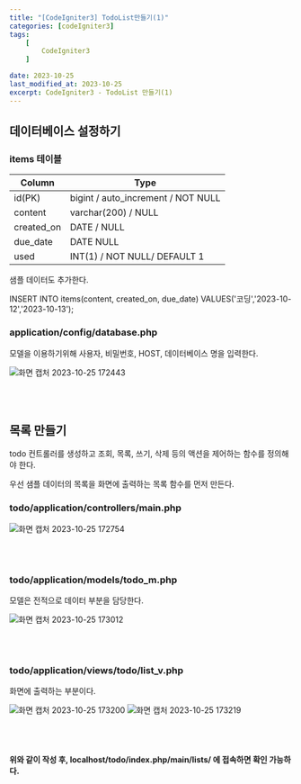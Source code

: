 ```yaml
---
title: "[CodeIgniter3] TodoList만들기(1)"
categories: [codeIgniter3]
tags:
    [
        CodeIgniter3
    ]

date: 2023-10-25
last_modified_at: 2023-10-25
excerpt: CodeIgniter3 - TodoList 만들기(1)
---
```


## 데이터베이스 설정하기

### items 테이블

|Column|Type|
|---|---|
|id(PK)|bigint / auto_increment / NOT NULL|
|content|varchar(200) / NULL|
|created_on |DATE / NULL|
|due_date|DATE NULL|
|used|INT(1) / NOT NULL/  DEFAULT 1|

샘플 데이터도 추가한다.

INSERT INTO items(content, created_on, due_date) VALUES('코딩','2023-10-12','2023-10-13');

### application/config/database.php

모델을 이용하기위해 사용자, 비밀번호, HOST, 데이터베이스 명을 입력한다.

![화면 캡처 2023-10-25 172443](https://github.com/gjisoo/gjisoo.github.io/assets/103836040/8f43bdf1-e9a1-42ec-a0c6-cae5ae131c7f)

<br/><br/>

## 목록 만들기

todo 컨트롤러를 생성하고 조회, 목록, 쓰기, 삭제 등의 액션을 제어하는 함수를 정의해야 한다.  

우선 샘플 데이터의 목록을 화면에 출력하는 목록 함수를 먼저 만든다.  

### todo/application/controllers/main.php


![화면 캡처 2023-10-25 172754](https://github.com/gjisoo/gjisoo.github.io/assets/103836040/da91a217-751a-4fa5-9407-cde7877b583f)

<br/><br/>

### todo/application/models/todo_m.php

모델은 전적으로 데이터 부분을 담당한다.  

![화면 캡처 2023-10-25 173012](https://github.com/gjisoo/gjisoo.github.io/assets/103836040/f99f6da1-b38c-453c-8cc6-ba4d7e24eab4)

<br/><br/>

### todo/application/views/todo/list_v.php

화면에 출력하는 부분이다.  

![화면 캡처 2023-10-25 173200](https://github.com/gjisoo/gjisoo.github.io/assets/103836040/202f44b9-35a5-4cd5-b446-a2da361ad01d)
![화면 캡처 2023-10-25 173219](https://github.com/gjisoo/gjisoo.github.io/assets/103836040/6be84229-862f-432d-9ca0-6b371d28a60f)

<br/><br/>

#### 위와 같이 작성 후, localhost/todo/index.php/main/lists/ 에 접속하면 확인 가능하다.
